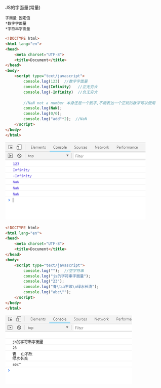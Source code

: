 
JS的字面量(常量)

    字面量 固定值
    *数字字面量
    *字符串字面量
    
```html
<!DOCTYPE html>
<html lang="en">
<head>
	<meta charset="UTF-8">
	<title>Document</title>
</head>
<body>
	<script type="text/javascript">
		console.log(123)  //数字字面量
		console.log(Infinity) 	//正无穷大
		console.log(-Infinity)  //负无穷大

		//NaN not a number 本身还是一个数字,不能表达一个正规的数字可以使用
		console.log(NaN);
		console.log(0/0);
		console.log("add"*2);  //NaN
	</script>
</body>
</html>
```
![字面量](img/JS.png)

```html
<!DOCTYPE html>
<html lang="en">
<head>
	<meta charset="UTF-8">
	<title>Document</title>
</head>
<body>
	<script type="text/javascript">
		console.log("");  //空字符串
		console.log("js的字符串字面量");
		console.log("23");
		console.log("青\t山不改\n绿水长流");
		console.log("abc\"");
	</script>
</body>
</html>
```
![字符串字面量](img/JS01.png)